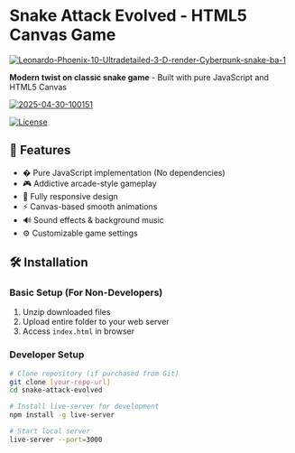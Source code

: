 # Snake Attack Evolved - HTML5 Canvas Game

<a href="https://ibb.co/rhmzk26"><img src="https://i.ibb.co/pTxM2jz/Leonardo-Phoenix-10-Ultradetailed-3-D-render-Cyberpunk-snake-ba-1.jpg" alt="Leonardo-Phoenix-10-Ultradetailed-3-D-render-Cyberpunk-snake-ba-1" border="0"></a>

**Modern twist on classic snake game** - Built with pure JavaScript and HTML5 Canvas

<a href="https://ibb.co/0R0j973L"><img src="https://i.ibb.co/0R0j973L/2025-04-30-100151.png" alt="2025-04-30-100151" border="0"></a>

[![License](https://img.shields.io/badge/License-ThemeForest%20Regular-blue?style=for-the-badge)](https://themeforest.net)

## 🚀 Features

- � Pure JavaScript implementation (No dependencies)
- 🎮 Addictive arcade-style gameplay
- 📱 Fully responsive design
- ⚡ Canvas-based smooth animations
- 🔊 Sound effects & background music
- ⚙️ Customizable game settings

## 🛠️ Installation

### Basic Setup (For Non-Developers)
1. Unzip downloaded files
2. Upload entire folder to your web server
3. Access `index.html` in browser

### Developer Setup
```bash
# Clone repository (if purchased from Git)
git clone [your-repo-url]
cd snake-attack-evolved

# Install live-server for development
npm install -g live-server

# Start local server
live-server --port=3000
